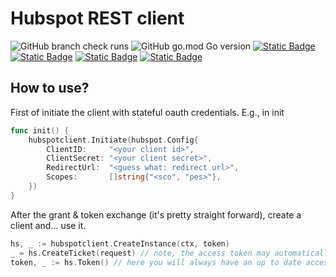 Hubspot REST client
===========

![GitHub branch check runs](https://img.shields.io/github/check-runs/ylem-co/hubspot-client/main?color=green)
![GitHub go.mod Go version](https://img.shields.io/github/go-mod/go-version/ylem-co/hubspot-client?color=black)
<a href="https://github.com/ylem-co/hubspot-client?tab=Apache-2.0-1-ov-file">![Static Badge](https://img.shields.io/badge/license-Apache%202.0-black)</a>
<a href="https://ylem.co" target="_blank">![Static Badge](https://img.shields.io/badge/website-ylem.co-black)</a>
<a href="https://docs.ylem.co" target="_blank">![Static Badge](https://img.shields.io/badge/documentation-docs.ylem.co-black)</a>
<a href="https://join.slack.com/t/ylem-co/shared_invite/zt-2nawzl6h0-qqJ0j7Vx_AEHfnB45xJg2Q" target="_blank">![Static Badge](https://img.shields.io/badge/community-join%20Slack-black)</a>

How to use?
------

First of initiate the client with stateful oauth credentials. E.g., in init

```go
func init() {
	hubspotclient.Initiate(hubspot.Config{
		ClientID:     "<your client id>",
		ClientSecret: "<your client secret>",
		RedirectUrl:  "<guess what: redirect url>",
		Scopes:       []string{"<sco", "pes>"},
	})
}
```

After the grant & token exchange (it's pretty straight forward), create a client and... use it.

```go
hs, _ := hubspotclient.CreateInstance(ctx, token)
_ = hs.CreateTicket(request) // note, the access token may automatically refresh here if it is expired
token, _ := hs.Token() // here you will always have an up to date access token
```

